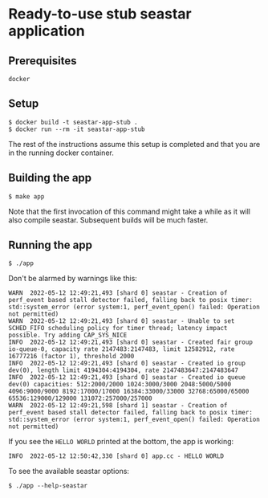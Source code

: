 # Ready-to-use stub seastar application

## Prerequisites

`docker`

## Setup

```
$ docker build -t seastar-app-stub .
$ docker run --rm -it seastar-app-stub
```
The rest of the instructions assume this setup is completed and that you are in the running docker container.

## Building the app

```
$ make app
```

Note that the first invocation of this command might take a while as it will also compile seastar. Subsequent builds will be much faster.

## Running the app

```
$ ./app
```

Don't be alarmed by warnings like this:
```
WARN  2022-05-12 12:49:21,493 [shard 0] seastar - Creation of perf_event based stall detector failed, falling back to posix timer: std::system_error (error system:1, perf_event_open() failed: Operation not permitted)
WARN  2022-05-12 12:49:21,493 [shard 0] seastar - Unable to set SCHED_FIFO scheduling policy for timer thread; latency impact possible. Try adding CAP_SYS_NICE
INFO  2022-05-12 12:49:21,493 [shard 0] seastar - Created fair group io-queue-0, capacity rate 2147483:2147483, limit 12582912, rate 16777216 (factor 1), threshold 2000
INFO  2022-05-12 12:49:21,493 [shard 0] seastar - Created io group dev(0), length limit 4194304:4194304, rate 2147483647:2147483647
INFO  2022-05-12 12:49:21,493 [shard 0] seastar - Created io queue dev(0) capacities: 512:2000/2000 1024:3000/3000 2048:5000/5000 4096:9000/9000 8192:17000/17000 16384:33000/33000 32768:65000/65000 65536:129000/129000 131072:257000/257000
WARN  2022-05-12 12:49:21,598 [shard 1] seastar - Creation of perf_event based stall detector failed, falling back to posix timer: std::system_error (error system:1, perf_event_open() failed: Operation not permitted)
```
If you see the `HELLO WORLD` printed at the bottom, the app is working:
```
INFO  2022-05-12 12:50:42,330 [shard 0] app.cc - HELLO WORLD
```

To see the available seastar options:
```
$ ./app --help-seastar
```
